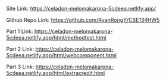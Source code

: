 Site Link: 
https://celadon-melomakarona-5cdeea.netlify.app/

Github Repo Link: 
https://github.com/RyanRongY/CSE134HW5

Part 1 Link:
https://celadon-melomakarona-5cdeea.netlify.app/html/methodtest.html



Part 2 Link:
https://celadon-melomakarona-5cdeea.netlify.app/html/webcomponent.html


Part 3 Link:
https://celadon-melomakarona-5cdeea.netlify.app/html/extracredit.html


